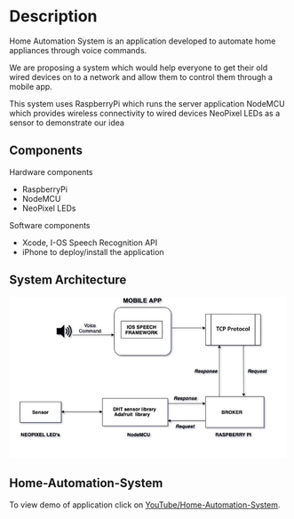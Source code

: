 # Description

Home Automation System is an application developed to automate home appliances through voice commands.

We are proposing a system which would help everyone to get their old wired devices on to a network and allow them to control them through a mobile app.

This system uses 
RaspberryPi which runs the server application
NodeMCU which provides wireless connectivity to wired devices
NeoPixel LEDs as a sensor to demonstrate our idea

## Components

Hardware components
-	RaspberryPi
-	NodeMCU
-	NeoPixel LEDs

Software components
-	Xcode, I-OS Speech Recognition API 
-	iPhone to deploy/install the application

## System Architecture
<img src="images/System%20Architecture.png" width = 500>
  
## Home-Automation-System 
To view demo of application click on [YouTube/Home-Automation-System](https://www.youtube.com/watch?v=VtPLDq7by4o).
